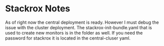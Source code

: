 # Stackrox Notes

As of right now the central deployment is ready. However I must debug the issue with the 
cluster deployment. The stackrox-init-bundle.yaml that is used to create new monitors is 
in the folder as well. If you need the password for stackrox it is located in the central-cluser yaml.
 
